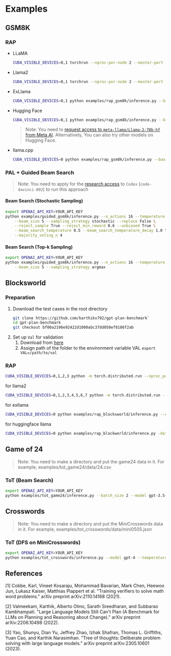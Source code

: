 # Examples

## GSM8K
### RAP
- LLaMA
  ```bash
  CUDA_VISIBLE_DEVICES=0,1 torchrun --nproc-per-node 2 --master-port 6666 examples/rap_gsm8k/inference.py --base_lm llama --llama_ckpt /path/to/llama_ckpts --llama_size 13B
  ```
- Llama2
  ```bash
  CUDA_VISIBLE_DEVICES=0,1 torchrun --nproc-per-node 2 --master-port 6676 examples/rap_gsm8k/inference.py --base_lm llama-2 --llama_2_ckpts /path/to/llama-2-ckpts --llama_size 13B
  ```
- ExLlama
  ```bash
  CUDA_VISIBLE_DEVICES=0,1 python examples/rap_gsm8k/inference.py --base_lm exllama --exllama_model_dir TheBloke/Llama-2-70B-GPTQ --exllama_lora_dir None --exllama_mem_map '[16,22]'
  ```
- Hugging Face
  ```bash
  CUDA_VISIBLE_DEVICES=0,1 python examples/rap_gsm8k/inference.py --base_lm hf --hf_path meta-llama/Llama-2-70b-hf --hf_peft_path None --hf_quantized 'nf4'
  ```
  > Note: You need to [request access to `meta-llama/Llama-2-70b-hf` from Meta AI](https://github.com/facebookresearch/llama#access-on-hugging-face). Alternatively, You can also try other models on Hugging Face.
- llama.cpp
  ```bash
  CUDA_VISIBLE_DEVICES=0 python examples/rap_gsm8k/inference.py --base_lm llama.cpp --llama_cpp_path /path/to/13B/ggml-model-q5_0.gguf
  ```

### PAL + Guided Beam Search

> Note: You need to apply for the [research access](https://openai.com/form/researcher-access-program) to `Codex` (`code-davinci-002`) to run this approach

#### Beam Search (Stochastic Sampling) 

```bash
export OPENAI_API_KEY=YOUR_API_KEY
python examples/guided_gsm8k/inference.py --n_actions 16 --temperature 1.0 --reward_alpha 0.5 \
    --beam_size 5 --sampling_strategy stochastic --replace False \
    --reject_sample True --reject_min_reward 0.6 --unbiased True \
    --beam_search_temperature 0.5 --beam_search_temperature_decay 1.0 \
    --majority_voting_n 4 
```

#### Beam Search (Top-k Sampling) 

```bash
export OPENAI_API_KEY=YOUR_API_KEY
python examples/guided_gsm8k/inference.py --n_actions 16 --temperature 1 --reward_alpha 0.5 \
    --beam_size 5 --sampling_strategy argmax 

```

## Blocksworld
### Preparation
1. Download the test cases in the root directory
    ```bash
    git clone https://github.com/karthikv792/gpt-plan-benchmark`
    cd gpt-plan-benchmark
    git checkout bf00a2196e92422d1000abc37dd050ef8186f2ab
    ```
2. Set up `Val` for validation
   1. Download from [here](https://www.fast-downward.org/SettingUpVal)
   2. Assign path of the folder to the environment variable VAL `export VAL=/path/to/val`
### RAP
```bash
CUDA_VISIBLE_DEVICES=0,1,2,3 python -m torch.distributed.run --nproc_per_node 4 examples/rap_blocksworld/inference.py --llama_size "30B" --data_path 'examples/rap_blocksworld/data/step_4.json' --depth_limit 4 --output_trace_in_each_iter
```

for llama2
```bash
CUDA_VISIBLE_DEVICES=0,1,2,3,4,5,6,7 python -m torch.distributed.run --nproc_per_node 8 examples/rap_blocksworld/inference.py --llama_size "70B" --data_path 'examples/rap_blocksworld/data/step_4.json' --depth_limit 4 --output_trace_in_each_iter
```

for exllama

```bash
CUDA_VISIBLE_DEVICES=0 python examples/rap_blocksworld/inference.py --data_path 'examples/rap_blocksworld/data/step_4.json' --depth_limit 4 --model_dir 'path/to/model/dir' --lora_dir None --batch_size 1 --output_trace_in_each_iter
```

for huggingface llama

```bash
CUDA_VISIBLE_DEVICES=0 python examples/rap_blockworld/inference.py -data_path 'examples/rap_blocksworld/data/step_4.json' --depth_limit 4 --hf_path 'path/to/hf/model/dir' --peft_path None --batch_size 1 --quantized 'nf4' --output_trace_in_each_iter
```
## Game of 24
> Note: You need to make a directory and put the game24 data in it. For example, examples/tot_game24/data/24.csv

### ToT (Beam Search)
```bash
export OPENAI_API_KEY=YOUR_API_KEY
python examples/tot_game24/inference.py --batch_size 2 --model gpt-3.5-turbo --temperature 0.7
```

## Crosswords
> Note: You need to make a directory and put the MiniCrosswords data in it. For example, examples/tot_crosswords/data/mini0505.json

### ToT (DFS on MiniCrosswords)
```bash
export OPENAI_API_KEY=YOUR_API_KEY
python examples/tot_crosswords/inference.py --model gpt-4 --temperature 0.7
```

## References
[1] Cobbe, Karl, Vineet Kosaraju, Mohammad Bavarian, Mark Chen, Heewoo Jun, Lukasz Kaiser, Matthias Plappert et al. "Training verifiers to solve math word problems." arXiv preprint arXiv:2110.14168 (2021).

[2] Valmeekam, Karthik, Alberto Olmo, Sarath Sreedharan, and Subbarao Kambhampati. "Large Language Models Still Can't Plan (A Benchmark for LLMs on Planning and Reasoning about Change)." arXiv preprint arXiv:2206.10498 (2022).

[3] Yao, Shunyu, Dian Yu, Jeffrey Zhao, Izhak Shafran, Thomas L. Griffiths, Yuan Cao, and Karthik Narasimhan. "Tree of thoughts: Deliberate problem solving with large language models." arXiv preprint arXiv:2305.10601 (2023).
